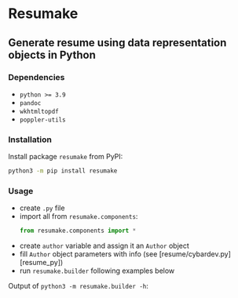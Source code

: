 # Resumake

## Generate resume using data representation objects in Python

### Dependencies

-   `python >= 3.9`
-   `pandoc`
-   `wkhtmltopdf`
-   `poppler-utils`

### Installation

Install package `resumake` from PyPI:

```sh
python3 -m pip install resumake
```

### Usage

-   create `.py` file
-   import all from `resumake.components`:
    ```py
    from resumake.components import *
    ```
-   create `author` variable and assign it an `Author` object
-   fill `Author` object parameters with info (see [resume/cybardev.py][resume_py])
-   run `resumake.builder` following examples below

Output of `python3 -m resumake.builder -h`:

```
